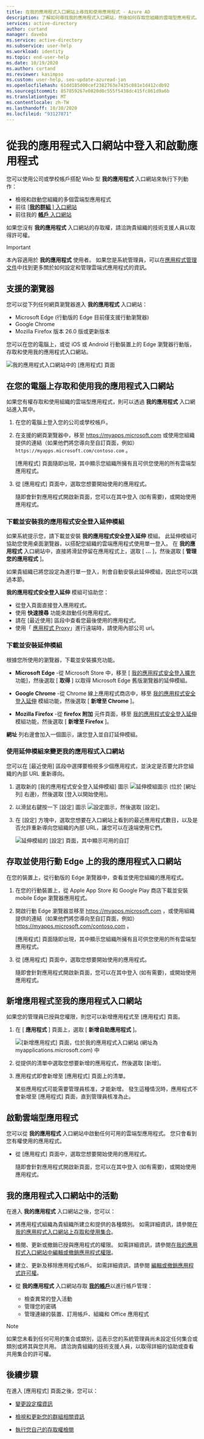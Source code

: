 ```yaml
---
title: 在我的應用程式入口網站上尋找和使用應用程式 - Azure AD
description: 了解如何尋找我的應用程式入口網站，然後如何存取您組織的雲端型應用程式。
services: active-directory
author: curtand
manager: daveba
ms.service: active-directory
ms.subservice: user-help
ms.workload: identity
ms.topic: end-user-help
ms.date: 10/19/2020
ms.author: curtand
ms.reviewer: kasimpso
ms.custom: user-help, seo-update-azuread-jan
ms.openlocfilehash: 61dd185d00cef2382763e7435c081e1d412cdb92
ms.sourcegitcommit: 857859267e0820d0c555f5438dc415fc861d9a6b
ms.translationtype: MT
ms.contentlocale: zh-TW
ms.lasthandoff: 10/30/2020
ms.locfileid: "93127871"
---
```

# <a name="sign-in-and-start-apps-from-the-my-apps-portal"></a>從我的應用程式入口網站中登入和啟動應用程式

您可以使用公司或學校帳戶搭配 Web 型 **我的應用程式** 入口網站來執行下列動作：

- 檢視和啟動您組織的多個雲端型應用程式
- 前往 [ [**我的群組** ] 入口網站](https://account.activedirectory.windowsazure.com/r#/groups)
- 前往我的 [**帳戶** 入口網站](https://myaccount.microsoft.com/)

如果您沒有 **我的應用程式** 入口網站的存取權，請洽詢貴組織的技術支援人員以取得許可權。

> [!IMPORTANT]
> 本內容適用於 **我的應用程式** 使用者。 如果您是系統管理員，可以在[應用程式管理文件](../manage-apps/index.yml)中找到更多關於如何設定和管理雲端式應用程式的資訊。

## <a name="supported-browsers"></a>支援的瀏覽器

您可以從下列任何網頁瀏覽器進入 **我的應用程式** 入口網站：

- Microsoft Edge (行動版的 Edge 目前僅支援行動瀏覽器) 
- Google Chrome
- Mozilla Firefox 版本 26.0 版或更新版本

您可以在您的電腦上，或從 iOS 或 Android 行動裝置上的 Edge 瀏覽器行動版，存取和使用我的應用程式入口網站。

![我的應用程式入口網站中的 [應用程式] 頁面](media/my-apps-portal/my-apps-home.png)

## <a name="access-and-use-the-my-apps-portal-on-your-computer"></a>在您的電腦上存取和使用我的應用程式入口網站

如果您有權存取和使用組織的雲端型應用程式，則可以透過 **我的應用程式** 入口網站進入其中。

1. 在您的電腦上登入您的公司或學校帳戶。

1. 在支援的網頁瀏覽器中，移至 https://myapps.microsoft.com 或使用您組織提供的連結（如果他們將您導向至自訂頁面，例如） `https://myapps.microsoft.com/contoso.com` 。

   [應用程式] 頁面隨即出現，其中顯示您組織所擁有且可供您使用的所有雲端型應用程式。

1. 從 [應用程式] 頁面中，選取您想要開始使用的應用程式。

   隨即會針對應用程式開啟新頁面，您可以在其中登入 (如有需要)，或開始使用應用程式。

### <a name="download-and-install-the-my-apps-secure-sign-in-extension"></a>下載並安裝我的應用程式安全登入延伸模組

如果系統提示您，請下載並安裝 **我的應用程式安全登入延伸** 模組。 此延伸模組可協助您使用桌面瀏覽器，以搭配您組織的雲端應用程式使用單一登入。 在 **我的應用程式** 入口網站中，直接將滑鼠停留在應用程式上，選取 [ **...** ]，然後選取 [ **管理您的應用程式** ]。

如果貴組織已將您設定為進行單一登入，則會自動安裝此延伸模組，因此您可以跳過本節。

**我的應用程式安全登入延伸** 模組可協助您：

- 從登入頁面直接登入應用程式。
- 使用 **快速搜尋** 功能來啟動任何應用程式。
- 請在 [最近使用] 區段中查看您最後使用的應用程式。
- 使用「 [應用程式 Proxy](../manage-apps/application-proxy.md)」進行遠端時，請使用內部公司 url。

### <a name="to-download-and-install-the-extension"></a>下載並安裝延伸模組

根據您所使用的瀏覽器，下載並安裝擴充功能。

- **Microsoft Edge** -從 Microsoft Store 中，移至 [ [我的應用程式安全登入擴充](https://microsoftedge.microsoft.com/addons/detail/my-apps-secure-signin-ex/gaaceiggkkiffbfdpmfapegoiohkiipl) 功能]，然後選取 [ **取得** ] 以取得 Microsoft Edge 舊版瀏覽器的延伸模組。

- **Google Chrome** -從 Chrome 線上應用程式商店中，移至 [我的應用程式安全登入延伸](https://chrome.google.com/webstore/detail/my-apps-secure-sign-in-ex/ggjhpefgjjfobnfoldnjipclpcfbgbhl) 模組功能，然後選取 [ **新增至 Chrome** ]。

- **Mozilla Firefox** -從 **firefox 附加** 元件頁面，移至 [我的應用程式安全登入延伸](https://addons.mozilla.org/firefox/addon/access-panel-extension/) 模組功能，然後選取 [ **新增至 Firefox** ]。

**網址** 列右邊會加入一個圖示，讓您登入並自訂延伸模組。

### <a name="to-change-your-my-apps-portal-using-the-extension"></a>使用延伸模組來變更我的應用程式入口網站

您可以在 [最近使用] 區段中選擇要檢視多少個應用程式，並決定是否要允許您組織的內部 URL 重新導向。

1. 選取新的 [我的應用程式安全登入延伸模組] 圖示 ![延伸模組圖示](media/my-apps-portal/my-apps-portal-extension-icon.png) (位於 [網址列] 右邊)，然後選取 [登入以開始使用]。

1. 以滑鼠右鍵按一下 [設定] 圖示 ![設定圖示](media/my-apps-portal/my-apps-portal-extension-settings-icon.png)，然後選取 [設定]。

1. 在 [設定] 方塊中，選取您想要在入口網站上看到的最近應用程式數目，以及是否允許重新導向您組織的內部 URL，讓您可以在遠端使用它們。

   ![延伸模組的 [設定] 頁面，其中顯示可用的自訂](media/my-apps-portal/my-apps-portal-extension-settings-page.png)

## <a name="access-and-use-the-my-apps-portal-on-mobile-edge"></a>存取並使用行動 Edge 上的我的應用程式入口網站

在您的裝置上，從行動版的 Edge 瀏覽器中，查看並使用您組織的應用程式。

1. 在您的行動裝置上，從 Apple App Store 和 Google Play 商店下載並安裝 mobile Edge 瀏覽器應用程式。

1. 開啟行動 Edge 瀏覽器並移至 https://myapps.microsoft.com ，或使用組織提供的連結（如果他們將您導向至自訂頁面，例如） https://myapps.microsoft.com/contoso.com 。

   [應用程式] 頁面隨即出現，其中顯示您組織所擁有且可供您使用的所有雲端型應用程式。

1. 從 [應用程式] 頁面中，選取您想要開始使用的應用程式。

   隨即會針對應用程式開啟新頁面，您可以在其中登入 (如有需要)，或開始使用應用程式。

## <a name="add-a-new-app-to-the-my-apps-portal"></a>新增應用程式至我的應用程式入口網站

如果您的管理員已授與您權限，則您可以新增應用程式至 [應用程式] 頁面。

1. 在 [ **應用程式** ] 頁面上，選取 [ **新增自助應用程式** ]。

   ![[新增應用程式] 頁面，位於我的應用程式入口網站 (網址為 myapplications.microsoft.com) 中](media/my-apps-portal/my-apps-portal-add-app-link.png)

1. 從提供的清單中選取您想要新增的應用程式，然後選取 [新增]。

1. 應用程式即會新增至 [應用程式] 頁面上的清單。

   某些應用程式可能需要管理員核准，才能新增。 發生這種情況時，應用程式不會新增至 [應用程式] 頁面，直到管理員核准為止。

## <a name="start-a-cloud-based-app"></a>啟動雲端型應用程式

您可以從 **我的應用程式** 入口網站中啟動任何可用的雲端型應用程式。 您只會看到您有權使用的應用程式。

- 從 [應用程式] 頁面中，選取您想要開始使用的應用程式。

   隨即會針對應用程式開啟新頁面，您可以在其中登入 (如有需要)，或開始使用應用程式。

## <a name="activities-in-the-my-apps-portal"></a>我的應用程式入口網站中的活動

在進入 **我的應用程式** 入口網站之後，您可以：

- 將應用程式組織為貴組織所建立和提供的各種類別。 如需詳細資訊，請參閱[在我的應用程式入口網站上存取和使用集合](my-applications-portal-workspaces.md)。
- 檢閱、更新或撤銷已授與應用程式的權限。 如需詳細資訊，請參閱[在我的應用程式入口網站中編輯或撤銷應用程式權限](my-applications-portal-permissions-saved-accounts.md)。
- 建立、更新及移除應用程式帳戶。 如需詳細資訊，請參閱 [編輯或撤銷應用程式許可權](my-applications-portal-permissions-saved-accounts.md)。
- 從 **我的應用程式** 入口網站存取 [**我的帳戶**](my-account-portal-overview.md)以進行帳戶管理：
  
  - 檢查異常的登入活動
  - 管理您的密碼
  - 管理連線的裝置、訂用帳戶、組織和 Office 應用程式

>[!NOTE]
>如果您未看到任何可用的集合或類別，這表示您的系統管理員尚未設定任何集合或類別或將其與您共用。 請洽詢貴組織的技術支援人員，以取得詳細的協助或查看共用集合的許可權。

## <a name="next-steps"></a>後續步驟

在進入 [應用程式] 頁面之後，您可以：

- [變更設定檔資訊](./my-account-portal-settings.md)

- [檢視和更新您的群組相關資訊](my-apps-portal-end-user-groups.md)

- [執行您自己的存取權檢閱](my-apps-portal-end-user-access-reviews.md)
